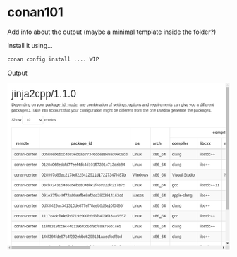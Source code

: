 
# conan101

Add info about the output (maybe a minimal template inside the folder?)

Install it using...

```bash
conan config install .... WIP
```

Output

<p align="center">
    <img src="conan101.png" width="800" title="conan101">
</p>